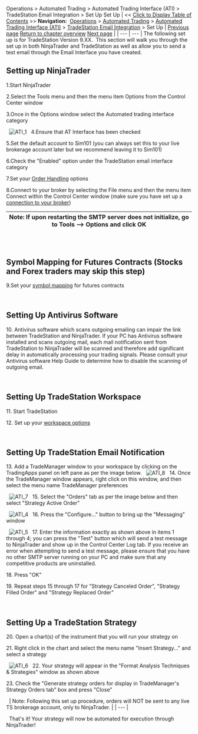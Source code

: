 ﻿
Operations \> Automated Trading \> Automated Trading Interface (ATI) \> TradeStation Email Integration \> Set Up
Set Up
| \<\< [Click to Display Table of Contents](set_up.md) \>\> **Navigation:**     [Operations](operations.md) \> [Automated Trading](automated_trading.md) \> [Automated Trading Interface (ATI)](automated_trading_interface_at.md) \> [TradeStation Email Integration](tradestation_email_integration.md) \> Set Up | [Previous page](running_concurrent_strategies_.md) [Return to chapter overview](tradestation_email_integration.md) [Next page](symbol_mapping.md) |
| --- | --- |
The following set up is for TradeStation Version 9\.XX.  This section will walk you through the set up in both NinjaTrader and TradeStation as well as allow you to send a test email through the Email Interface you have created.
 
## Setting up NinjaTrader
1\.Start NinjaTrader

2\.Select the Tools menu and then the menu item Options from the Control Center window

3\.Once in the Options window select the Automated trading interface category

 
![ATI_1](ati_1.png)
 
4\.Ensure that AT Interface has been checked

5\.Set the default account to Sim101 (you can always set this to your live brokerage account later but we recommend leaving it to Sim101\)

6\.Check the "Enabled" option under the TradeStation email interface category

7\.Set your [Order Handling](order_handling_options.md) options

8\.Connect to your broker by selecting the File menu and then the menu item Connect within the Control Center window (make sure you have set up a [connection to your broker](%3C%25CONNECTIONGUIDE%25%3E))

| Note: If upon restarting the SMTP server does not initialize, go to Tools \-\-\> Options and click OK |
| --- |

## 
 
## Symbol Mapping for Futures Contracts (Stocks and Forex traders may skip this step)
9\.Set your [symbol mapping](tradestation_symbol_mapping.md) for futures contracts

 
## Setting Up Antivirus Software
10\. Antivirus software which scans outgoing emailing can impair the link between TradeStation and NinjaTrader. If your PC has Antivirus software installed and scans outgoing mail, each mail notification sent from TradeStation to NinjaTrader will be scanned and therefore add significant delay in automatically processing your trading signals. Please consult your Antivirus software Help Guide to determine how to disable the scanning of outgoing email.

 
## Setting Up TradeStation Workspace
11\. Start TradeStation

12\. Set up your [workspace options](workspace_options.md)

 
## Setting Up TradeStation Email Notification
13\. Add a TradeManager window to your workspace by clicking on the TradingApps panel on left pane as per the image below.
 
![ATI_8](ati_8.png)
 
14\. Once the TradeManager window appears, right click on this window, and then select the menu name TradeManager preferences

 
![ATI_7](ati_7.png)
 
15\. Select the "Orders" tab as per the image below and then select "Strategy Active Order"

 
![ATI_4](ati_4.png)
 
16\. Press the "Configure..." button to bring up the "Messaging" window 

 
![ATI_5](ati_5.png)
 
17\. Enter the information exactly as shown above in items 1 through 4; you can press the "Test" button which will send a test message to NinjaTrader and show up in the Control Center Log tab. If you receive an error when attempting to send a test message, please ensure that you have no other SMTP server running on your PC and make sure that any competitive products are uninstalled.

18\. Press "OK"

19\. Repeat steps 15 through 17 for "Strategy Canceled Order", "Strategy Filled Order" and "Strategy Replaced Order"

 
## Setting Up a TradeStation Strategy
20\. Open a chart(s) of the instrument that you will run your strategy on

21\. Right click in the chart and select the menu name "Insert Strategy..." and select a strategy

 
![ATI_6](ati_6.png)
 
22\. Your strategy will appear in the "Format Analysis Techniques \& Strategies" window as shown above

23\. Check the "Generate strategy orders for display in TradeManager's Strategy Orders tab" box and press "Close"

 
| Note: Following this set up procedure, orders will NOT be sent to any live TS brokerage account, only to NinjaTrader. |
| --- |

 
That's it! Your strategy will now be automated for execution through NinjaTrader!
